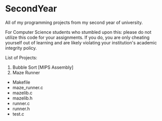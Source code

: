 # SecondYear

All of my programming projects from my second year of university.

For Computer Science students who stumbled upon this: please do not utilize this code for your assignments. If you do, you are only cheating yourself out of learning and are likely violating your institution's academic integrity policy.

List of Projects:
1. Bubble Sort [MIPS Assembly]
2. Maze Runner
  - Makefile
  - maze_runner.c
  - mazelib.c
  - mazelib.h
  - runner.c
  - runner.h
  - test.c

